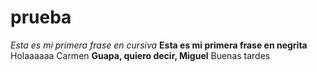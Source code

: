 # prueba
*Esta es mi primera frase en cursiva*
**Esta es mi primera frase en negrita**
Holaaaaaa
Carmen
**Guapa, quiero decir, Miguel**
Buenas tardes

